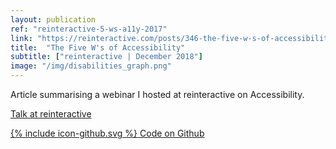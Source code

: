 ```yaml
---
layout: publication
ref: "reinteractive-5-ws-a11y-2017"
link: "https://reinteractive.com/posts/346-the-five-w-s-of-accessibility"
title:  "The Five W's of Accessibility"
subtitle: ["reinteractive | December 2018"]
image: "/img/disabilities_graph.png"
---
```


Article summarising a webinar I hosted at reinteractive on Accessibility.

[Talk at reinteractive](/presentations/#five-ws-a11y)

[<span class="icon icon--github">{% include icon-github.svg %}</span> Code on Github](https://github.com/Rhiana/a11y_demo)
